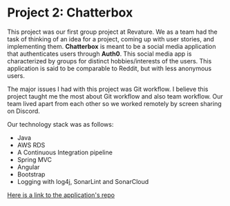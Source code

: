 # Project 2: Chatterbox

This project was our first group project at Revature. We as a team had 
the task of thinking of an idea for a project, coming up with user 
stories, and implementing them. **Chatterbox** is meant to be a social 
media application that authenticates users through **Auth0**. This social 
media app is characterized by groups for distinct hobbies/interests of the users. 
This application is said to be comparable to Reddit, but with less anonymous users.


The major issues I had with this project was Git workflow. I believe 
this project taught me the most about Git workflow and also team 
workflow. Our team lived apart from each other so we worked remotely by 
screen sharing on Discord.


Our technology stack was as follows: 
* Java
* AWS RDS
* A Continuous Integration pipeline
* Spring MVC
* Angular
* Bootstrap
* Logging with log4j, SonarLint and SonarCloud

[Here is a link to the application's repo](https://github.com/crandonriordan/Projects-Rev/tree/master/Project2)

